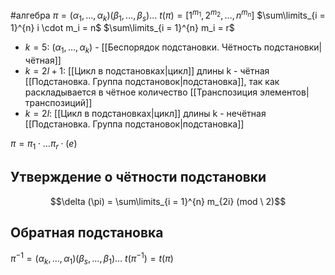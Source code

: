 #алгебра 
$\pi = (\alpha_1, \dots, \alpha_k)(\beta_1, \dots, \beta_s) \dots$
$t(\pi) = [1^{m_1}, 2^{m_2}, \dots, n^{m_n}]$
$\sum\limits_{i = 1}^{n} i \cdot m_i = n$
$\sum\limits_{i = 1}^{n} m_i = r$

- $k = 5: \ (\alpha_1, \dots, \alpha_k)$ - [[Беспорядок подстановки. Чётность подстановки|чётная]]
- $k = 2l + 1:$ [[Цикл в подстановках|цикл]] длины k - чётная [[Подстановка. Группа подстановок|подстановка]], так как раскладывается в чётное количество [[Транспозиция элементов|транспозиций]]
- $k = 2l:$ [[Цикл в подстановках|цикл]] длины k - нечётная [[Подстановка. Группа подстановок|подстановка]]

$\pi = \pi_1 \cdot \dots \pi_r \cdot (e)$

## Утверждение о чётности подстановки
$$\delta (\pi) = \sum\limits_{i = 1}^{n} m_{2i} (mod \ 2)$$

## Обратная подстановка
$\pi^{-1} = (\alpha_k, \dots, \alpha_1)(\beta_s, \dots, \beta_1)\dots$
$t(\pi^{-1}) = t(\pi)$
